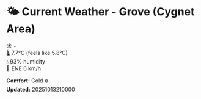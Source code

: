 # 🌤️ Current Weather - Grove (Cygnet Area)

☀️ **-**  
🌡️ 7.7°C (feels like 5.8°C)  
💧 93% humidity  
💨 ENE 6 km/h  

**Comfort:** Cold ❄️  
**Updated:** 20251013210000
